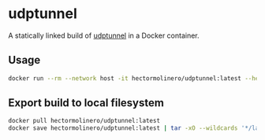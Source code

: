 # udptunnel

A statically linked build of [udptunnel](https://github.com/hectorm/udptunnel) in a Docker container.

## Usage
```sh
docker run --rm --network host -it hectormolinero/udptunnel:latest --help
```

## Export build to local filesystem
```sh
docker pull hectormolinero/udptunnel:latest
docker save hectormolinero/udptunnel:latest | tar -xO --wildcards '*/layer.tar' | tar -xi
```
